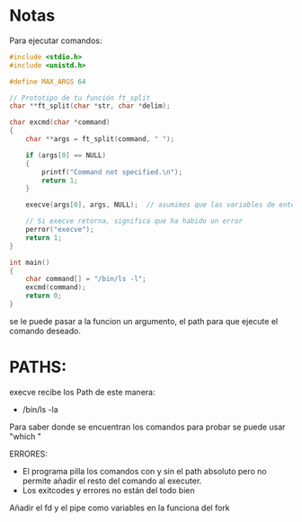 # Notas

Para ejecutar comandos:

``` C
#include <stdio.h>
#include <unistd.h>

#define MAX_ARGS 64

// Prototipo de tu función ft_split
char **ft_split(char *str, char *delim);

char excmd(char *command)
{
    char **args = ft_split(command, " ");

    if (args[0] == NULL)
    {
        printf("Command not specified.\n");
        return 1;
    }

    execve(args[0], args, NULL);  // asumimos que las variables de entorno existentes están bien

    // Si execve retorna, significa que ha habido un error
    perror("execve");
    return 1;
}

int main()
{
    char command[] = "/bin/ls -l";
    excmd(command);
    return 0;
}
```
se le puede pasar a la funcion un argumento, el path para que ejecute
el comando deseado.

# PATHS:

execve recibe los Path de este manera:

- /bin/ls -la

Para saber donde se encuentran los comandos para probar se puede usar "which <nombre comando>"

ERRORES:
- El programa pilla los comandos con y sin el path absoluto pero no permite añadir el resto del comando al executer.
- Los exitcodes y errores no están del todo bien

Añadir el fd y el pipe como variables en la funciona del fork